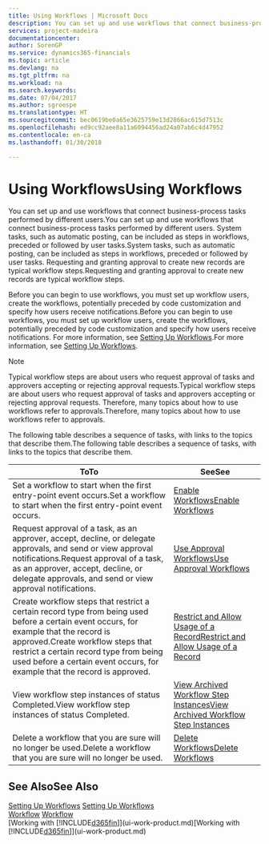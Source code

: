 ```yaml
---
title: Using Workflows | Microsoft Docs
description: You can set up and use workflows that connect business-process tasks performed by different users. System tasks, such as automatic posting, can be included as steps in workflows, preceded or followed by user tasks. Requesting and granting approval to create new records are typical workflow steps.
services: project-madeira
documentationcenter: 
author: SorenGP
ms.service: dynamics365-financials
ms.topic: article
ms.devlang: na
ms.tgt_pltfrm: na
ms.workload: na
ms.search.keywords: 
ms.date: 07/04/2017
ms.author: sgroespe
ms.translationtype: HT
ms.sourcegitcommit: bec0619be0a65e3625759e13d2866ac615d7513c
ms.openlocfilehash: ed9cc92aee8a11a6094456ad24a07ab6c4d47952
ms.contentlocale: en-ca
ms.lasthandoff: 01/30/2018

---
```

# <a name="using-workflows"></a><span data-ttu-id="13243-105">Using Workflows</span><span class="sxs-lookup"><span data-stu-id="13243-105">Using Workflows</span></span>
<span data-ttu-id="13243-106">You can set up and use workflows that connect business-process tasks performed by different users.</span><span class="sxs-lookup"><span data-stu-id="13243-106">You can set up and use workflows that connect business-process tasks performed by different users.</span></span> <span data-ttu-id="13243-107">System tasks, such as automatic posting, can be included as steps in workflows, preceded or followed by user tasks.</span><span class="sxs-lookup"><span data-stu-id="13243-107">System tasks, such as automatic posting, can be included as steps in workflows, preceded or followed by user tasks.</span></span> <span data-ttu-id="13243-108">Requesting and granting approval to create new records are typical workflow steps.</span><span class="sxs-lookup"><span data-stu-id="13243-108">Requesting and granting approval to create new records are typical workflow steps.</span></span>  

 <span data-ttu-id="13243-109">Before you can begin to use workflows, you must set up workflow users, create the workflows, potentially preceded by code customization and specify how users receive notifications.</span><span class="sxs-lookup"><span data-stu-id="13243-109">Before you can begin to use workflows, you must set up workflow users, create the workflows, potentially preceded by code customization and specify how users receive notifications.</span></span> <span data-ttu-id="13243-110">For more information, see [Setting Up Workflows](across-set-up-workflows.md).</span><span class="sxs-lookup"><span data-stu-id="13243-110">For more information, see [Setting Up Workflows](across-set-up-workflows.md).</span></span>  

> [!NOTE]  
>  <span data-ttu-id="13243-111">Typical workflow steps are about users who request approval of tasks and approvers accepting or rejecting approval requests.</span><span class="sxs-lookup"><span data-stu-id="13243-111">Typical workflow steps are about users who request approval of tasks and approvers accepting or rejecting approval requests.</span></span> <span data-ttu-id="13243-112">Therefore, many topics about how to use workflows refer to approvals.</span><span class="sxs-lookup"><span data-stu-id="13243-112">Therefore, many topics about how to use workflows refer to approvals.</span></span>  

 <span data-ttu-id="13243-113">The following table describes a sequence of tasks, with links to the topics that describe them.</span><span class="sxs-lookup"><span data-stu-id="13243-113">The following table describes a sequence of tasks, with links to the topics that describe them.</span></span>  

|<span data-ttu-id="13243-114">**To**</span><span class="sxs-lookup"><span data-stu-id="13243-114">**To**</span></span>|<span data-ttu-id="13243-115">**See**</span><span class="sxs-lookup"><span data-stu-id="13243-115">**See**</span></span>|  
|------------|-------------|  
|<span data-ttu-id="13243-116">Set a workflow to start when the first entry-point event occurs.</span><span class="sxs-lookup"><span data-stu-id="13243-116">Set a workflow to start when the first entry-point event occurs.</span></span>|[<span data-ttu-id="13243-117">Enable Workflows</span><span class="sxs-lookup"><span data-stu-id="13243-117">Enable Workflows</span></span>](across-how-to-enable-workflows.md)|  
|<span data-ttu-id="13243-118">Request approval of a task, as an approver, accept, decline, or delegate approvals, and send or view approval notifications.</span><span class="sxs-lookup"><span data-stu-id="13243-118">Request approval of a task, as an approver, accept, decline, or delegate approvals, and send or view approval notifications.</span></span>|[<span data-ttu-id="13243-119">Use Approval Workflows</span><span class="sxs-lookup"><span data-stu-id="13243-119">Use Approval Workflows</span></span>](across-how-use-approval-workflows.md)|  
|<span data-ttu-id="13243-120">Create workflow steps that restrict a certain record type from being used before a certain event occurs, for example that the record is approved.</span><span class="sxs-lookup"><span data-stu-id="13243-120">Create workflow steps that restrict a certain record type from being used before a certain event occurs, for example that the record is approved.</span></span>|[<span data-ttu-id="13243-121">Restrict and Allow Usage of a Record</span><span class="sxs-lookup"><span data-stu-id="13243-121">Restrict and Allow Usage of a Record</span></span>](across-how-to-restrict-and-allow-usage-of-a-record.md)|  
|<span data-ttu-id="13243-122">View workflow step instances of status Completed.</span><span class="sxs-lookup"><span data-stu-id="13243-122">View workflow step instances of status Completed.</span></span>|[<span data-ttu-id="13243-123">View Archived Workflow Step Instances</span><span class="sxs-lookup"><span data-stu-id="13243-123">View Archived Workflow Step Instances</span></span>](across-how-to-view-archived-workflow-step-instances.md)|  
|<span data-ttu-id="13243-124">Delete a workflow that you are sure will no longer be used.</span><span class="sxs-lookup"><span data-stu-id="13243-124">Delete a workflow that you are sure will no longer be used.</span></span>|[<span data-ttu-id="13243-125">Delete Workflows</span><span class="sxs-lookup"><span data-stu-id="13243-125">Delete Workflows</span></span>](across-how-to-delete-workflows.md)|  

## <a name="see-also"></a><span data-ttu-id="13243-126">See Also</span><span class="sxs-lookup"><span data-stu-id="13243-126">See Also</span></span>  
<span data-ttu-id="13243-127">[Setting Up Workflows](across-set-up-workflows.md) </span><span class="sxs-lookup"><span data-stu-id="13243-127">[Setting Up Workflows](across-set-up-workflows.md) </span></span>  
<span data-ttu-id="13243-128">[Workflow](across-workflow.md) </span><span class="sxs-lookup"><span data-stu-id="13243-128">[Workflow](across-workflow.md) </span></span>  
<span data-ttu-id="13243-129">[Working with [!INCLUDE[d365fin](includes/d365fin_md.md)]](ui-work-product.md)</span><span class="sxs-lookup"><span data-stu-id="13243-129">[Working with [!INCLUDE[d365fin](includes/d365fin_md.md)]](ui-work-product.md)</span></span>

